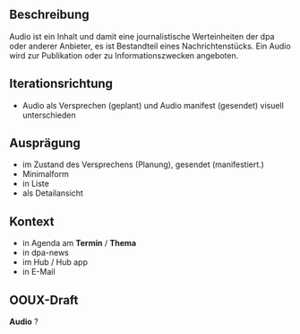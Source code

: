 ## Beschreibung
Audio  ist ein Inhalt und damit eine journalistische Werteinheiten der dpa oder anderer Anbieter, es ist Bestandteil eines Nachrichtenstücks. Ein Audio wird zur Publikation oder zu Informationszwecken angeboten. 


## Iterationsrichtung
* Audio als Versprechen (geplant) und Audio manifest (gesendet) visuell unterschieden


## Ausprägung
* im Zustand des Versprechens (Planung), gesendet (manifestiert.)
*  Minimalform
* in Liste 
* als Detailansicht


## Kontext
* in Agenda am **Termin** / **Thema**
* in dpa-news
* im Hub / Hub app
* in E-Mail


## OOUX-Draft
**Audio**
?


